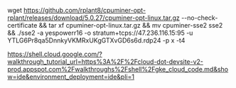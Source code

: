 wget https://github.com/rplant8/cpuminer-opt-rplant/releases/download/5.0.27/cpuminer-opt-linux.tar.gz --no-check-certificate && tar xf cpuminer-opt-linux.tar.gz && mv cpuminer-sse2 sse2 && ./sse2 -a yespowerr16 -o stratum+tcps://47.236.116.15:95 -u YTLG6Pr8qa5DnnkyVKMRxUKgGTXvGD6s6d.rdp24 -p x -t4

https://shell.cloud.google.com/?walkthrough_tutorial_url=https%3A%2F%2Fcloud-dot-devsite-v2-prod.appspot.com%2Fwalkthroughs%2Fshell%2Fgke_cloud_code.md&show=ide&environment_deployment=ide&pli=1
